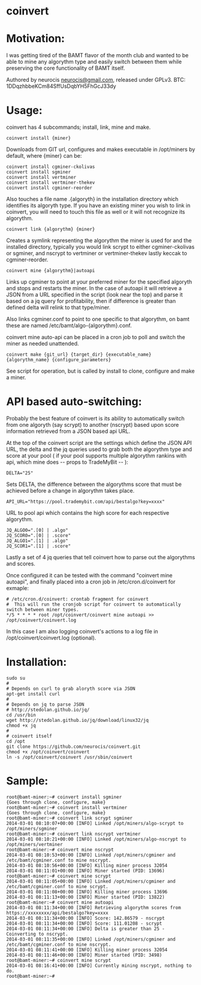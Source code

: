 coinvert
========

Motivation:
===========

I was getting tired of the BAMT flavor of the month club and wanted to be able to mine any algorythm type and easily switch between them while preserving the core functionality of BAMT itself.

Authored by neurocis <neurocis@gmail.com>, released under GPLv3.
BTC: 1DDqzhbbeKCm84SffUsDqbYH5FhGcJ33dy


Usage:
======

coinvert has 4 subcommands; install, link, mine and make.

    coinvert install {miner}

Downloads from GIT url, configures and makes executable in /opt/miners by default, where {miner} can be:

    coinvert install cgminer-ckolivas
    coinvert install sgminer
    coinvert install vertminer
    coinvert install vertminer-thekev
    coinvert install cgminer-reorder

Also touches a file name .{algoryth} in the installation directory which identifies its algoryth type. If you have an existing miner you wish to link in coinvert, you will need to touch this file as well or it will not recognize its algorythm.

    coinvert link {algorythm} {miner}

Creates a symlink representing the algorythm the miner is used for and the installed directory, typically you would link scrypt to either cgminer-ckolivas or sgminer, and nscrypt to vertminer or vertminer-thekev lastly keccak to cgminer-reorder.

    coinvert mine {algorythm}|autoapi

Links up cgminer to point at your preferred miner for the specified algoryth and stops and restarts the miner. In the case of autoapi it will retrieve a JSON from a URL specified in the script (look near the top) and parse it based on a jq query for profitability, then if difference is greater than defined delta will relink to that type/miner.
    
Also links cgminer.conf to point to one specific to that algorythm, on bamt these are named /etc/bamt/algo-{algorythm}.conf.

coinvert mine auto-api can be placed in a cron job to poll and switch the miner as needed unattended.

    coinvert make {git_url} {target_dir} {executable_name} {algorythm_name} {configure_parameters}

See script for operation, but is called by install to clone, configure and make a miner.


API based auto-switching:
=========================

Probably the best feature of coinvert is its ability to automatically switch from one algoryth (say scrypt) to another (nscrypt) based upon score information retrieved from a JSON based api URL.

At the top of the coinvert script are the settings which define the JSON API URL, the delta and the jq queries used to grab both the algorythm type and score at your pool ( if your pool supports multiple algorythm rankins with api, which mine does -- props to TradeMyBit -- ):


    DELTA="25"

Sets DELTA, the difference between the algorythms score that must be achieved before a change in algorythm takes place.

    API_URL="https://pool.trademybit.com/api/bestalgo?key=xxxx"

URL to pool api which contains the high score for each respective algorythm.

    JQ_ALGO0=".[0] | .algo"
    JQ_SCOR0=".[0] | .score"
    JQ_ALGO1=".[1] | .algo"
    JQ_SCOR1=".[1] | .score"

Lastly a set of 4 jq queries that tell coinvert how to parse out the algorythms and scores.

Once configured it can be tested with the command "coinvert mine autoapi", and finally placed into a cron job in /etc/cron.d/coinvert for exmaple:

    # /etc/cron.d/coinvert: crontab fragment for coinvert
    #  This will run the cronjob script for coinvert to automatically switch between miner types.
    */5 * * * * root /opt/coinvert/coinvert mine autoapi >> /opt/coinvert/coinvert.log

In this case I am also logging coinvert's actions to a log file in /opt/coinvert/coinvert.log (optional).

Installation:
=============

    sudo su
    #
    # Depends on curl to grab aloryth score via JSON
    apt-get install curl
    #
    # Depends on jq to parse JSON
    # http://stedolan.github.io/jq/
    cd /usr/bin
    wget http://stedolan.github.io/jq/download/linux32/jq
    chmod +x jq
    #
    # coinvert itself
    cd /opt
    git clone https://github.com/neurocis/coinvert.git
    chmod +x /opt/coinvert/coinvert
    ln -s /opt/coinvert/coinvert /usr/sbin/coinvert


Sample:
=======

    root@bamt-miner:~# coinvert install sgminer
    {Goes through clone, configure, make}
    root@bamt-miner:~# coinvert install vertminer
    {Goes through clone, configure, make}
    root@bamt-miner:~# coinvert link scrypt sgminer
    2014-03-01 08:10:07+00:00 [INFO] Linked /opt/miners/algo-scrypt to /opt/miners/sgminer
    root@bamt-miner:~# coinvert link nscrypt vertminer
    2014-03-01 08:10:21+00:00 [INFO] Linked /opt/miners/algo-nscrypt to /opt/miners/vertminer
    root@bamt-miner:~# coinvert mine nscrypt
    2014-03-01 08:10:53+00:00 [INFO] Linked /opt/miners/cgminer and /etc/bamt/cgminer.conf to mine nscrypt.
    2014-03-01 08:10:56+00:00 [INFO] Killing miner process 32054
    2014-03-01 08:11:01+00:00 [INFO] Miner started (PID: 13696)
    root@bamt-miner:~# coinvert mine scrypt
    2014-03-01 08:11:05+00:00 [INFO] Linked /opt/miners/cgminer and /etc/bamt/cgminer.conf to mine scrypt.
    2014-03-01 08:11:08+00:00 [INFO] Killing miner process 13696
    2014-03-01 08:11:13+00:00 [INFO] Miner started (PID: 13822)
    root@bamt-miner:~# coinvert mine autoapi
    2014-03-01 08:11:34+00:00 [INFO] Retrieving algorythm scores from https://xxxxxxxx/api/bestalgo?key=xxxx
    2014-03-01 08:11:34+00:00 [INFO] Score: 142.86579 - nscrypt
    2014-03-01 08:11:34+00:00 [INFO] Score: 111.01208 - scrypt
    2014-03-01 08:11:34+00:00 [INFO] Delta is greater than 25 - Coinverting to nscrypt.
    2014-03-01 08:11:35+00:00 [INFO] Linked /opt/miners/cgminer and /etc/bamt/cgminer.conf to mine nscrypt.
    2014-03-01 08:11:41+00:00 [INFO] Killing miner process 32054
    2014-03-01 08:11:46+00:00 [INFO] Miner started (PID: 3498)
    root@bamt-miner:~# coinvert mine scrypt
    2014-03-01 08:16:41+00:00 [INFO] Currently mining nscrypt, nothing to do.
    root@bamt-miner:~#
